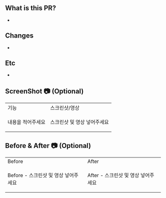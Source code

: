 ## What is this PR?
- 

## Changes
- 

## Etc 
- 

## ScreenShot 📷 (Optional)

<table>
<tr>
<td>기능</td>
<td>스크린샷/영상</td>
</tr>

<tr>
<td>내용을 적어주세요</td>
<td>

스크린샷 및 영상 넣어주세요

</td>
</tr>

</table>

## Before & After 📷 (Optional)

<table>
<tr>
<td>Before</td>
<td>After</td>
</tr>

<tr>
<td>

Before - 스크린샷 및 영상 넣어주세요

</td>
<td>

After - 스크린샷 및 영상 넣어주세요

</td>
</tr>

</table>
